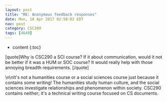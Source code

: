 ```yaml
---
layout: post
title: "RE: Anonymous feedback responses"
date: Mon, 10 Apr 2017 02:58:02 EDT
nav: post
category: CSC209
tags: [4649]
---
```


* content
{:toc}

[quote]Why is CSC290 a SCI course? If it about communication, would it not be better if it was a HUM or SOC course? It would really help with those annoying breadth requirements. [/quote]
<!-- more -->
<p>\n\nIt's not a humanities course or a social sciences course just because it contains some writing! The humanities study human culture, and the social sciences investigate relationships and phenomenon within society. CSC290 contains neither; it's a technical writing course focused on CS documents.</p>

